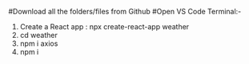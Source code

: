 #Download all the folders/files from Github
#Open VS Code Terminal:-
1. Create a React app : npx create-react-app weather
2. cd weather
3. npm i axios
4. npm i 
